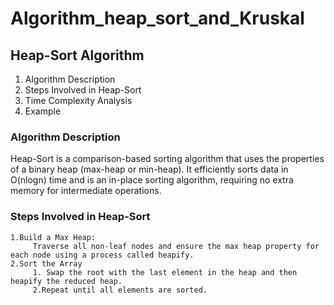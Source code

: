 # Algorithm_heap_sort_and_Kruskal
## Heap-Sort Algorithm

1. Algorithm Description
2. Steps Involved in Heap-Sort
3. Time Complexity Analysis
4. Example

### Algorithm Description
   Heap-Sort is a comparison-based sorting algorithm that uses the properties of a binary heap (max-heap or min-heap). It efficiently sorts data in 
   O(nlogn) time and is an in-place sorting algorithm, requiring no extra memory for intermediate operations.
   
### Steps Involved in Heap-Sort
    1.Build a Max Heap:
         Traverse all non-leaf nodes and ensure the max heap property for each node using a process called heapify.
    2.Sort the Array
         1. Swap the root with the last element in the heap and then heapify the reduced heap.
         2.Repeat until all elements are sorted.
   
   
